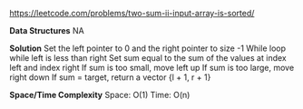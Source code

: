 https://leetcode.com/problems/two-sum-ii-input-array-is-sorted/

**Data Structures**
	NA

**Solution**
	Set the left pointer to 0 and the right pointer to size -1 
	While loop while left is less than right
	Set sum equal to the sum of the values at index left and index right
	If sum is too small, move left up
	If sum is too large, move right down
	If sum = target, return a vector {l + 1, r + 1}

**Space/Time Complexity**
	Space: O(1)
	Time: O(n)